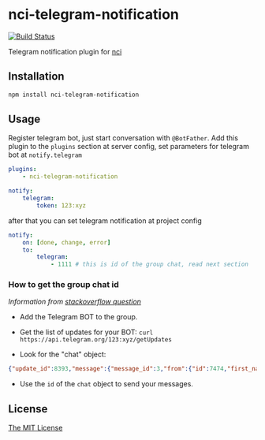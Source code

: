 # nci-telegram-notification
[![Build Status](https://travis-ci.org/node-ci/nci-telegram-notification.svg?branch=master)](https://travis-ci.org/node-ci/nci-telegram-notification)

Telegram notification plugin for [nci](https://github.com/node-ci/nci)

## Installation

```sh
npm install nci-telegram-notification
```

## Usage

Register telegram bot, just start conversation with `@BotFather`.
Add this plugin to the `plugins` section at server config, set
parameters for telegram bot at `notify.telegram`
```yml
plugins:
    - nci-telegram-notification

notify:
    telegram:
        token: 123:xyz

```
after that you can set telegram notification at project config
```yml
notify:
    on: [done, change, error]
    to:
        telegram:
            - 1111 # this is id of the group chat, read next section
```

### How to get the group chat id

_Information from [stackoverflow question](https://stackoverflow.com/questions/32423837/telegram-bot-how-to-get-a-group-chat-id)_

* Add the Telegram BOT to the group.

* Get the list of updates for your BOT: `curl https://api.telegram.org/123:xyz/getUpdates`

* Look for the "chat" object:
```json
{"update_id":8393,"message":{"message_id":3,"from":{"id":7474,"first_name":"AAA"},"chat":{"id":123,"title":""},"date":25497,"new_chat_participant":{"id":71,"first_name":"NAME","username":"YOUR_BOT_NAME"}}}
```

* Use the `id` of the `chat` object to send your messages.


## License

[The MIT License](https://raw.githubusercontent.com/fleg/nci-telegram-notification/master/LICENSE)
